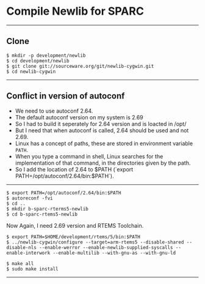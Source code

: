 # Compile Newlib for SPARC

---

## Clone

~~~~
$ mkdir -p development/newlib
$ cd development/newlib
$ git clone git://sourceware.org/git/newlib-cygwin.git
$ cd newlib-cygwin
~~~~

---

## Conflict in version of autoconf

- We need to use autoconf 2.64.
- The default autoconf version on my system is 2.69
- So I had to build it seperately for 2.64 version and is loacted in /opt/
- But I need that when autoconf is called, 2.64 should be used and not 2.69.
- Linux has a concept of paths, these are stored in environment variable `PATH`.
- When you type a command in shell, Linux searches for the implementation of that command, in the directories given by the path.
- So I add the location of 2.64 to $PATH (`export PATH=/opt/autoconf/2.64/bin:$PATH`).

---

~~~~
$ export PATH=/opt/autoconf/2.64/bin:$PATH
$ autoreconf -fvi
$ cd ..
$ mkdir b-sparc-rterms5-newlib
$ cd b-sparc-rtems5-newlib
~~~~

Now Again, I need 2.69 version and RTEMS Toolchain.

~~~~
$ export PATH=$HOME/development/rtems/5/bin:$PATH
$ ../newlib-cygwin/configure --target=arm-rtems5 --disable-shared --disable-nls --enable-werror --enable-newlib-supplied-syscalls --enable-interwork --enable-multilib --with-gnu-as --with-gnu-ld
~~~~

~~~~
$ make all
$ sudo make install
~~~~

---


